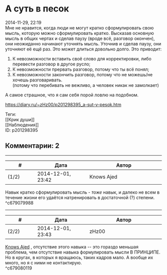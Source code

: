 А суть в песок
==============

  
2014-11-29, 22:19  
 Мне не нравится, когда люди не могут кратко сформулировать свою мысль, которую можно сформулировать кратко. Высказав основную мысль в общих чертах и сделав паузу (вроде всё, разговор окончен), они неожиданно начинают уточнять мысль. Уточнив и сделав паузу, они уточняют её ещё раз. Это может длиться довольно долго. Это приводит:   
 1) К невозможности вставить своё слово для корректировки, либо перевести разговор в другое русло;   
 2) К невозможности прервать разговор, потому что ты всё понял;   
 3) К невозможности закончить разговор, потому что не можешь/не хочешь разговаривать.   
 (потому что перебивать не вежливо, а человек никак не замолкает)   
   
 А самое страшное, что я сам себя порой ловлю на подобном.   
  
<https://diary.ru/~zHz00/p201298395_a-sut-v-pesok.htm>  
  
Теги:  
[[Крик души]]  
[[Наблюдения]]  
ID: p201298395  


Комментарии: 2
--------------

  


---



|         #         |              Дата              |                     Автор                     |           ID           |
| --- | --- | --- | --- |
| (1/2) | 2014-12-01, 23:42 | Knows Ajed | c679079988 |

  
 Навык кратко сформулировать мысль -  *тоже*  навык, и далеко не всем в течение жизни его удаётся натренировать в достаточной (?) степени.   
 ^c679079988

---



|         #         |              Дата              |                     Автор                     |           ID           |
| --- | --- | --- | --- |
| (2/2) | 2014-12-01, 23:43 | zHz00 | c679080119 |

  
  [Knows Ajed](http://Who-Knows-Ajed.diary.ru "Who Knows Ajed?")  , отсутствие этого навыка -- это гораздо меньшая проблема, чем отсутствие навыка формулировать мысли В ПРИНЦИПЕ. Но в кругах, в которых я вращаюсь, таких кадров мало. А вообще их много, но я с ними не контактирую.   
 ^c679080119
